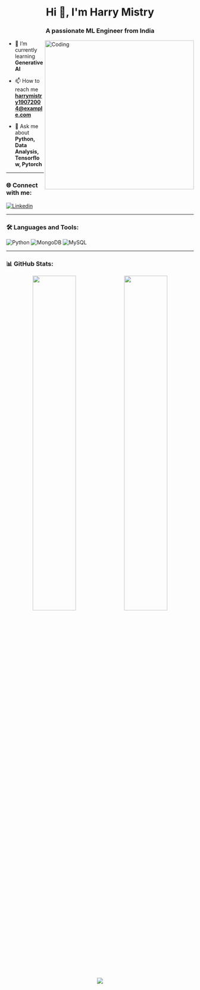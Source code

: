 <h1 align="center">Hi 👋, I'm Harry Mistry</h1>
<h3 align="center">A passionate ML Engineer from India</h3>

<img align="right" alt="Coding" width="400" src="https://cdn.dribbble.com/users/1162077/screenshots/3848914/media/320984a9ca58b3c73274c9259ecf6de8.gif">

- 🌱 I’m currently learning **Generative AI**

- 📫 How to reach me **harrymistry19072004@example.com**

- 💬 Ask me about **Python, Data Analysis, Tensorflow, Pytorch**

---

### 🌐 Connect with me:
[![Linkedin](https://img.shields.io/badge/-LinkedIn-blue?style=flat&logo=Linkedin)](https://www.linkedin.com/in/harrymistry) 

---

### 🛠️ Languages and Tools:
![Python](https://img.shields.io/badge/-Python-black?style=flat-square&logo=Python)
![MongoDB](https://img.shields.io/badge/-MongoDB-black?style=flat-square&logo=mongodb)
![MySQL](https://img.shields.io/badge/-MySQL-black?style=flat-square&logo=mysql)

---

### 📊 GitHub Stats:
<p align="center">
  <img src="https://github-readme-stats.vercel.app/api?username=harrymistry19&show_icons=true&theme=dark&hide_border=true" width="48%"/>
  <img src="https://github-readme-streak-stats.herokuapp.com/?user=harrymistry19&theme=dark&hide_border=true" width="48%"/>
</p>
<p align="center">
  <img src="https://github-readme-stats.vercel.app/api/top-langs/?username=harrymistry19&layout=compact&theme=dark&hide_border=true" />
</p>
